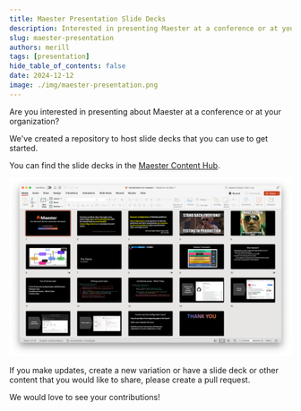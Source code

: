 ```yaml
---
title: Maester Presentation Slide Decks
description: Interested in presenting Maester at a conference or at your organization? Here are the slide decks to get you started!
slug: maester-presentation
authors: merill
tags: [presentation]
hide_table_of_contents: false
date: 2024-12-12
image: ./img/maester-presentation.png
---
```


Are you interested in presenting about Maester at a conference or at your organization?

We've created a repository to host slide decks that you can use to get started.

You can find the slide decks in the [Maester Content Hub](https://github.com/maester365/content-hub).

![Maester Presentation](./img/maester-presentation.png)

If you make updates, create a new variation or have a slide deck or other content that you would like to share, please create a pull request.

We would love to see your contributions!